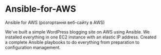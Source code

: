 # Ansible-for-AWS

Ansible for AWS (розгортання веб-сайту в AWS)

We've built a simple WordPress blogging site on AWS using Ansible. We installed everything in one EC2 instance with an elastic IP address. Created a complete Ansible
playbooks to do everything from preparation to configuration management.
